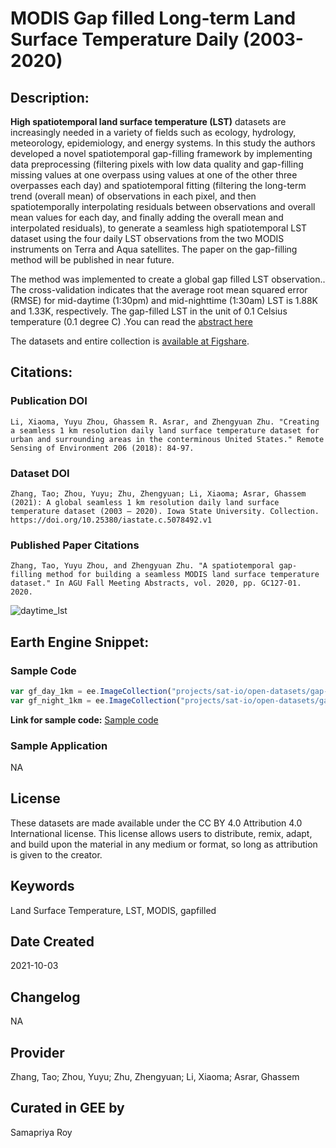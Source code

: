 
# MODIS Gap filled Long-term Land Surface Temperature Daily (2003-2020)

## Description:

**High spatiotemporal land surface temperature (LST)** datasets are increasingly needed in a variety of fields such as ecology, hydrology, meteorology, epidemiology, and energy systems. In this study the authors developed a novel spatiotemporal gap-filling framework by implementing data preprocessing (filtering pixels with low data quality and gap-filling missing values at one overpass using values at one of the other three overpasses each day) and spatiotemporal fitting (filtering the long-term trend (overall mean) of observations in each pixel, and then spatiotemporally interpolating residuals between observations and overall mean values for each day, and finally adding the overall mean and interpolated residuals), to generate a seamless high spatiotemporal LST dataset using the four daily LST observations from the two MODIS instruments on Terra and Aqua satellites. The paper on the gap-filling method will be published in near future.

The method was implemented to create a global gap filled LST observation.. The cross-validation indicates that the average root mean squared error (RMSE) for mid-daytime (1:30pm) and mid-nighttime (1:30am) LST is 1.88K and 1.33K, respectively. The gap-filled LST in the unit of 0.1 Celsius temperature (0.1 degree C) .You can read the [abstract here](https://ui.adsabs.harvard.edu/abs/2020AGUFMGC127..01Z/abstract)

The datasets and entire collection is [available at Figshare](https://iastate.figshare.com/collections/A_global_seamless_1_km_resolution_daily_land_surface_temperature_dataset_2003_2020_/5078492).

## Citations:

### Publication DOI

```
Li, Xiaoma, Yuyu Zhou, Ghassem R. Asrar, and Zhengyuan Zhu. "Creating a seamless 1 km resolution daily land surface temperature dataset for urban and surrounding areas in the conterminous United States." Remote Sensing of Environment 206 (2018): 84-97.
```

### Dataset DOI

```
Zhang, Tao; Zhou, Yuyu; Zhu, Zhengyuan; Li, Xiaoma; Asrar, Ghassem (2021): A global seamless 1 km resolution daily land surface temperature dataset (2003 – 2020). Iowa State University. Collection. https://doi.org/10.25380/iastate.c.5078492.v1
```

### Published Paper Citations

```
Zhang, Tao, Yuyu Zhou, and Zhengyuan Zhu. "A spatiotemporal gap-filling method for building a seamless MODIS land surface temperature dataset." In AGU Fall Meeting Abstracts, vol. 2020, pp. GC127-01. 2020.
```

![daytime_lst](https://user-images.githubusercontent.com/6677629/135794725-54341b20-f00e-4937-928c-c87fad3f08d8.gif)

## Earth Engine Snippet:

### Sample Code

```js
var gf_day_1km = ee.ImageCollection("projects/sat-io/open-datasets/gap-filled-lst/gf_day_1km");
var gf_night_1km = ee.ImageCollection("projects/sat-io/open-datasets/gap-filled-lst/gf_night_1km");
```

**Link for sample code:** [Sample code](https://code.earthengine.google.com/?scriptPath=users/sat-io/awesome-gee-catalog-examples:weather-climate/MODIS-GAPFILLED-LST-DAILY)

### Sample Application

NA

## License

These datasets  are made available under the CC BY 4.0 Attribution 4.0 International license. This license allows users to distribute, remix, adapt, and build upon the material in any medium or format, so long as attribution is given to the creator.

## Keywords

Land Surface Temperature, LST, MODIS, gapfilled

## Date Created

2021-10-03

## Changelog

NA

## Provider

Zhang, Tao; Zhou, Yuyu; Zhu, Zhengyuan; Li, Xiaoma; Asrar, Ghassem

## Curated in GEE by
Samapriya Roy